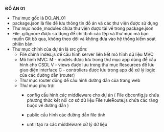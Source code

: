 **ĐỒ ÁN 01**
- Thư mục gốc là DO_AN_01
- package.json là file để lưu thông tin đồ án và các thư viện được sử dụng
- Thư mục node_modules chứa thư viện được tải về trong package.json
- File .gitignore được sử dụng để chỉ định các tệp và thư mục mà bạn muốn Git bỏ qua, không theo dõi và không đưa vào hệ thống kiểm soát phiên bản.
- Thư mục chính của dự án là src gồm:
    + File chính index.js để cấu hình server liên kết mô hình dữ liệu MVC
    + Mô hình MVC:
        M - models được lưu trong thư mục app dùng để cấu hình cho CSDL
        V - views được lưu trong thư mục Resources để lưu giao diện interface
        C - controllers được lưu trong app để xử lý logic của các đường dẫn (router)
    + Thư mục router dùng để cấu hình đường dẫn của trang web
    + Thư mục phụ trợ: 
        * config cấu hình các middleware cho dự án (
            File dbconfig.js chứa phương thức kết nối cơ sở dữ liệu
            File ruleRoute.js chứa các ràng buộc về đường dẫn
        )

        * public cấu hình các đường dẫn file tĩnh

        * until tạo ra các middleware xử lý dữ liệu


